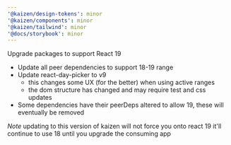```yaml
---
'@kaizen/design-tokens': minor
'@kaizen/components': minor
'@kaizen/tailwind': minor
'@docs/storybook': minor
---
```


Upgrade packages to support React 19

- Update all peer dependencies to support 18-19 range
- Update react-day-picker to v9
  - this changes some UX (for the better) when using active ranges
  - the dom structure has changed and may require test and css updates
- Some dependencies have their peerDeps altered to allow 19, these will eventually be removed

_Note_ updating to this version of kaizen will not force you onto react 19 it'll continue to use 18 until you upgrade the consuming app
